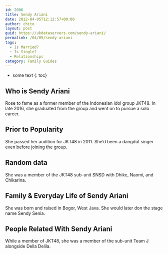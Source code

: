 ```yaml
---
id: 2006
title: Sendy Ariani
date: 2012-04-05T12:12:57+00:00
author: chito
layout: post
guid: https://ukdataservers.com/sendy-ariani/
permalink: /04/05/sendy-ariani
tags:
  - Is Married?
  - Is Single?
  - Relationships
category: Family Guides
---
```


* some text
{: toc}
          
          
## Who is  Sendy Ariani
                  
                  
                  
Rose to fame as a former member of the Indonesian idol group JKT48. In late 2016, she graduated from the group and went on to pursue a solo career. 
                  
                
                
                
## Prior to Popularity 
                  
                  
                  
She passed her audition for JKT48 in 2011. She&#8217;d been a dangdut singer even before joining the group. 
                  
                
                
                
## Random data 
                  
                  
                  
She was a member of the JKT48 sub-unit SNSD with Dhike, Naomi, and Chikarina. 
                  
                
                
                
## Family & Everyday Life of Sendy Ariani
                  
                  
                  
She was born and raised in Bogor, West Java. She would later don the stage name Sendy Senia. 
                  
                
                
                
## People Related With  Sendy Ariani
                  
                  
                  
While a member of JKT48, she was a member of the sub-unit Team J alongside Della Delila. 
                  
                
              
            
          
          
          
    
    
  
